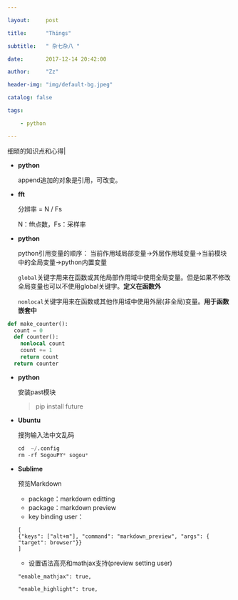 ```yaml
---

layout:     post

title:      "Things"

subtitle:   " 杂七杂八 "

date:       2017-12-14 20:42:00

author:     "Zz"

header-img: "img/default-bg.jpeg"

catalog: false

tags:

    - python

---
```


细琐的知识点和心得|

* **python**

    append追加的对象是引用，可改变。

* **fft**

	分辨率 = N / Fs
	
	N：fft点数，Fs：采样率

* **python**

	python引用变量的顺序： 当前作用域局部变量->外层作用域变量->当前模块中的全局变量->python内置变量

	`global`关键字用来在函数或其他局部作用域中使用全局变量。但是如果不修改全局变量也可以不使用global关键字。**定义在函数外**

	`nonlocal`关键字用来在函数或其他作用域中使用外层(非全局)变量。**用于函数嵌套中**


``` python
def make_counter():
  count = 0
  def counter():
    nonlocal count
    count += 1
    return count
  return counter
```

* **python**

	安装past模块
	>pip install future
	
* **Ubuntu**
	
	搜狗输入法中文乱码
	``` python
	cd  ~/.config
	rm -rf SogouPY* sogou*
	```

* **Sublime**

    预览Markdown

    - package：markdown editting
    - package：markdown preview
    - key binding user：
  
    ```
    [
    {"keys": ["alt+m"], "command": "markdown_preview", "args": { "target": browser"}}
    ]
    ```

    - 设置语法高亮和mathjax支持(preview setting user)
  
    ```
    "enable_mathjax": true,

    "enable_highlight": true,
    ```




